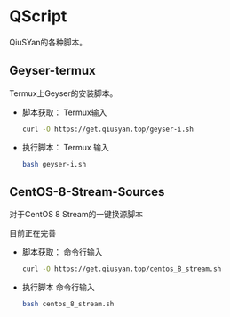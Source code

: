 # QScript

QiuSYan的各种脚本。


## Geyser-termux

Termux上Geyser的安装脚本。

- 脚本获取：
Termux输入

    ```bash
    curl -O https://get.qiusyan.top/geyser-i.sh
    ```

- 执行脚本：
Termux 输入

    ```bash
    bash geyser-i.sh
    ```


## CentOS-8-Stream-Sources

对于CentOS 8 Stream的一键换源脚本

目前正在完善

- 脚本获取：
命令行输入

    ```bash
    curl -O https://get.qiusyan.top/centos_8_stream.sh
    ```
- 执行脚本
命令行输入

    ```bash
    bash centos_8_stream.sh
    ```